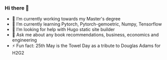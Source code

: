 ### Hi there 👋
- 🔭 I’m currently working towards my Master's degree
- 🌱 I’m currently learning Pytorch, Pytorch-gemoetric, Numpy, Tensorflow
- 🤔 I’m looking for help with Hugo static site builder
- 💬 Ask me about any book recommendations, business, economics and engineering
- ⚡ Fun fact: 25th May is the Towel Day as a tribute to Douglas Adams for H2G2
